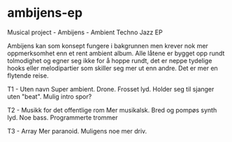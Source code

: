 # ambijens-ep
Musical project - Ambijens - Ambient Techno Jazz EP

Ambijens kan som konsept fungere i bakgrunnen men krever nok mer oppmerksomhet enn et rent ambient album.
Alle låtene er bygget opp rundt tolmodighet og egner seg ikke for å hoppe rundt, det er neppe tydelige hooks eller melodipartier som skiller seg mer ut enn andre. Det er mer en flytende reise.

T1 - Uten navn
Super ambient. Drone. Frosset lyd. Holder seg til sjanger uten "beat". Mulig intro spor?

T2 - Musikk for det offentlige rom
Mer musikalsk. Bred og pompøs synth lyd. Noe bass. Programmerte trommer

T3 - Array
Mer paranoid. Muligens noe mer driv.
